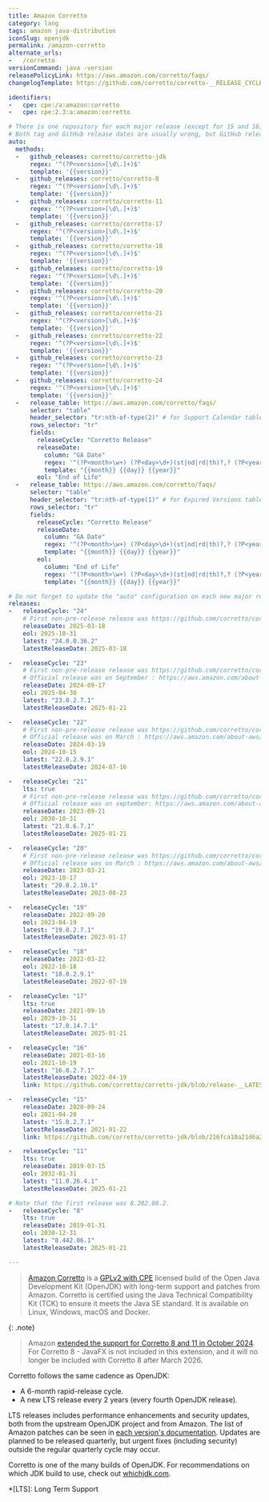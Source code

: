 ```yaml
---
title: Amazon Corretto
category: lang
tags: amazon java-distribution
iconSlug: openjdk
permalink: /amazon-corretto
alternate_urls:
-   /corretto
versionCommand: java -version
releasePolicyLink: https://aws.amazon.com/corretto/faqs/
changelogTemplate: https://github.com/corretto/corretto-__RELEASE_CYCLE__/releases/tag/__LATEST__

identifiers:
-   cpe: cpe:/a:amazon:corretto
-   cpe: cpe:2.3:a:amazon:corretto

# There is one repository for each major release (except for 15 and 16).
# Both tag and GitHub release dates are usually wrong, but GitHub release dates are closer to the correct date.
auto:
  methods:
  -   github_releases: corretto/corretto-jdk
      regex: '^(?P<version>[\d\.]+)$'
      template: '{{version}}'
  -   github_releases: corretto/corretto-8
      regex: '^(?P<version>[\d\.]+)$'
      template: '{{version}}'
  -   github_releases: corretto/corretto-11
      regex: '^(?P<version>[\d\.]+)$'
      template: '{{version}}'
  -   github_releases: corretto/corretto-17
      regex: '^(?P<version>[\d\.]+)$'
      template: '{{version}}'
  -   github_releases: corretto/corretto-18
      regex: '^(?P<version>[\d\.]+)$'
      template: '{{version}}'
  -   github_releases: corretto/corretto-19
      regex: '^(?P<version>[\d\.]+)$'
      template: '{{version}}'
  -   github_releases: corretto/corretto-20
      regex: '^(?P<version>[\d\.]+)$'
      template: '{{version}}'
  -   github_releases: corretto/corretto-21
      regex: '^(?P<version>[\d\.]+)$'
      template: '{{version}}'
  -   github_releases: corretto/corretto-22
      regex: '^(?P<version>[\d\.]+)$'
      template: '{{version}}'
  -   github_releases: corretto/corretto-23
      regex: '^(?P<version>[\d\.]+)$'
      template: '{{version}}'
  -   github_releases: corretto/corretto-24
      regex: '^(?P<version>[\d\.]+)$'
      template: '{{version}}'
  -   release_table: https://aws.amazon.com/corretto/faqs/
      selector: "table"
      header_selector: "tr:nth-of-type(2)" # for Support Calendar table
      rows_selector: "tr"
      fields:
        releaseCycle: "Corretto Release"
        releaseDate:
          column: "GA Date"
          regex: '^(?P<month>\w+) (?P<day>\d+)(st|nd|rd|th)?,? (?P<year>\d{4}).*$'
          template: "{{month}} {{day}} {{year}}"
        eol: "End of Life"
  -   release_table: https://aws.amazon.com/corretto/faqs/
      selector: "table"
      header_selector: "tr:nth-of-type(1)" # for Expired Versions table
      rows_selector: "tr"
      fields:
        releaseCycle: "Corretto Release"
        releaseDate:
          column: "GA Date"
          regex: '^(?P<month>\w+) (?P<day>\d+)(st|nd|rd|th)?,? (?P<year>\d{4}).*$'
          template: "{{month}} {{day}} {{year}}"
        eol:
          column: "End of Life"
          regex: '^(?P<month>\w+) (?P<day>\d+)(st|nd|rd|th)?,? (?P<year>\d{4}).*$'
          template: "{{month}} {{day}} {{year}}"

# Do not forget to update the "auto" configuration on each new major release.
releases:
-   releaseCycle: "24"
    # First non-pre-release release was https://github.com/corretto/corretto-24/releases/tag/24.0.0.36.2
    releaseDate: 2025-03-18
    eol: 2025-10-31
    latest: "24.0.0.36.2"
    latestReleaseDate: 2025-03-18

-   releaseCycle: "23"
    # First non-pre-release release was https://github.com/corretto/corretto-23/releases/tag/23.0.0.37.1
    # Official release was on September : https://aws.amazon.com/about-aws/whats-new/2024/09/amazon-corretto-23-generally-available/
    releaseDate: 2024-09-17
    eol: 2025-04-30
    latest: "23.0.2.7.1"
    latestReleaseDate: 2025-01-21

-   releaseCycle: "22"
    # First non-pre-release release was https://github.com/corretto/corretto-22/releases/tag/22.0.0.36.2
    # Official release was on March : https://aws.amazon.com/about-aws/whats-new/2024/03/amazon-corretto-22-generally-available/
    releaseDate: 2024-03-19
    eol: 2024-10-15
    latest: "22.0.2.9.1"
    latestReleaseDate: 2024-07-16

-   releaseCycle: "21"
    lts: true
    # First non-pre-release release was https://github.com/corretto/corretto-21/releases/tag/21.0.0.35.1
    # Official release was on september: https://aws.amazon.com/about-aws/whats-new/2023/09/amazon-corretto-21-generally-available/
    releaseDate: 2023-09-21
    eol: 2030-10-31
    latest: "21.0.6.7.1"
    latestReleaseDate: 2025-01-21

-   releaseCycle: "20"
    # First non-pre-release release was https://github.com/corretto/corretto-20/releases/tag/20.0.0.36.1
    # Official release was on March : https://aws.amazon.com/about-aws/whats-new/2023/03/amazon-corretto-20/
    releaseDate: 2023-03-21
    eol: 2023-10-17
    latest: "20.0.2.10.1"
    latestReleaseDate: 2023-08-23

-   releaseCycle: "19"
    releaseDate: 2022-09-20
    eol: 2023-04-19
    latest: "19.0.2.7.1"
    latestReleaseDate: 2023-01-17

-   releaseCycle: "18"
    releaseDate: 2022-03-22
    eol: 2022-10-18
    latest: "18.0.2.9.1"
    latestReleaseDate: 2022-07-19

-   releaseCycle: "17"
    lts: true
    releaseDate: 2021-09-16
    eol: 2029-10-31
    latest: "17.0.14.7.1"
    latestReleaseDate: 2025-01-21

-   releaseCycle: "16"
    releaseDate: 2021-03-16
    eol: 2021-10-19
    latest: "16.0.2.7.1"
    latestReleaseDate: 2022-04-19
    link: https://github.com/corretto/corretto-jdk/blob/release-__LATEST__/CHANGELOG.md

-   releaseCycle: "15"
    releaseDate: 2020-09-24
    eol: 2021-04-20
    latest: "15.0.2.7.1"
    latestReleaseDate: 2021-01-22
    link: https://github.com/corretto/corretto-jdk/blob/216fca10a21d6a26ca2846d4ca2861ea644a7a1e/CHANGELOG.md#january-2021-critical-patch-update-corretto-version-150271

-   releaseCycle: "11"
    lts: true
    releaseDate: 2019-03-15
    eol: 2032-01-31
    latest: "11.0.26.4.1"
    latestReleaseDate: 2025-01-21

# Note that the first release was 8.202.08.2.
-   releaseCycle: "8"
    lts: true
    releaseDate: 2019-01-31
    eol: 2030-12-31
    latest: "8.442.06.1"
    latestReleaseDate: 2025-01-21

---
```


> [Amazon Corretto](https://aws.amazon.com/corretto/) is a [GPLv2 with CPE](https://openjdk.org/legal/gplv2+ce.html)
> licensed build of the Open Java Development Kit (OpenJDK) with long-term support and patches from
> Amazon. Corretto is certified using the Java Technical Compatibility Kit (TCK) to ensure it meets
> the Java SE standard. It is available on Linux, Windows, macOS and Docker.

{: .note}
> Amazon [extended the support for Corretto 8 and 11 in October 2024](https://aws.amazon.com/about-aws/whats-new/2024/10/extension-eol-dates-amazon-corretto-8-11/).
> For Corretto 8 - JavaFX is not included in this extension, and it will no longer be included with Corretto 8 after March 2026.

Corretto follows the same cadence as OpenJDK:
- A 6-month rapid-release cycle.
- A new LTS release every 2 years (every fourth OpenJDK release).

LTS releases includes performance enhancements and security updates, both from the upstream OpenJDK
project and from Amazon. The list of Amazon patches can be seen in [each version's documentation](https://docs.aws.amazon.com/corretto/).
Updates are planned to be released quarterly, but urgent fixes (including security) outside the
regular quarterly cycle may occur.

Corretto is one of the many builds of OpenJDK. For recommendations on which JDK build to use, check
out [whichjdk.com](https://whichjdk.com/#amazon-corretto).

*[LTS]: Long Term Support
